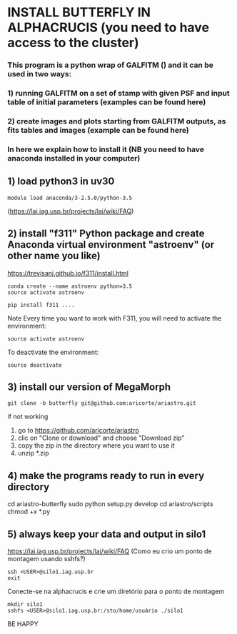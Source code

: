 # INSTALL BUTTERFLY IN ALPHACRUCIS (you need to have access to the cluster)
### This program is a python wrap of GALFITM () and it can be used in two ways:

### 1) running GALFITM on a set of stamp with given PSF and input table of initial parameters (examples can be found here)

### 2) create images and plots starting from GALFITM outputs, as fits tables and images (example can be found here)

### In here we explain how to install it (NB you need to have anaconda installed in your computer) 

## 1) load python3 in uv30
```
module load anaconda/3-2.5.0/python-3.5 
```
(https://lai.iag.usp.br/projects/lai/wiki/FAQ)


## 2) install "f311" Python package and create Anaconda virtual environment "astroenv" (or other name you like)

https://trevisanj.github.io/f311/install.html

```
conda create --name astroenv python=3.5
source activate astroenv
```
```
pip install f311 ....
```

Note Every time you want to work with F311, you will need to activate the environment:

```
source activate astroenv
```

To deactivate the environment:

```
source deactivate
```

## 3) install our version of MegaMorph

```
git clone -b butterfly git@github.com:aricorte/ariastro.git
```
if not working 

1) go to https://github.com/aricorte/ariastro 
2) clic on "Clone or download" and choose "Download zip"
3) copy the zip in the directory where you want to use it
4) unzip *.zip

## 4) make the programs ready to run in every directory

cd ariastro-butterfly
sudo python setup.py develop
cd ariastro/scripts
chmod +x *.py

## 5) always keep your data and output in silo1

https://lai.iag.usp.br/projects/lai/wiki/FAQ (Como eu crio um ponto de montagem usando sshfs?)

```
ssh <USER>@silo1.iag.usp.br
exit
```

Conecte-se na alphacrucis e crie um diretório para o ponto de montagem
```
mkdir silo1
sshfs <USER>@silo1.iag.usp.br:/sto/home/usuário ./silo1
```

BE HAPPY
